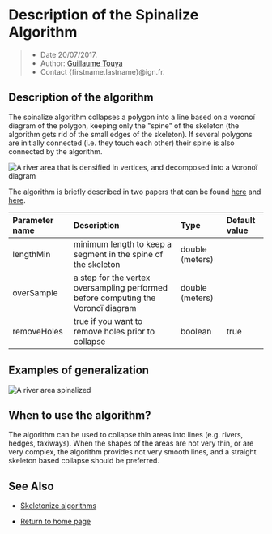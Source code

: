 # Description of the Spinalize Algorithm

> - Date 20/07/2017.
> - Author: [Guillaume Touya][1]
> - Contact {firstname.lastname}@ign.fr.



Description of the algorithm
-------------
The spinalize algorithm collapses a polygon into a line based on a voronoï diagram of the polygon, keeping only the "spine" of the skeleton (the algorithm gets rid of the small edges of the skeleton).
If several polygons are initially connected (i.e. they touch each other) their spine is also connected by the algorithm.

![A river area that is densified in vertices, and decomposed into a Voronoï diagram](/images/proc_spinalize_voronoi.png)

The algorithm is briefly described in two papers that can be found [here][3] and [here][4].

| Parameter name        | Description         				| Type 							| Default value			|
|:----------------------|:----------------------------------|:------------------------------|:--------------------------------------------------|
| lengthMin    | minimum length to keep a segment in the spine of the skeleton 	| double (meters) 			| 								|
| overSample    | a step for the vertex oversampling performed before computing the Voronoï diagram 	| double (meters) 			| 								|
| removeHoles    | true if you want to remove holes prior to collapse 	| boolean 			| 	true							|


Examples of generalization
-------------
![A river area spinalized](/images/proc_spinalize.png)

When to use the algorithm?
-------------
The algorithm can be used to collapse thin areas into lines (e.g. rivers, hedges, taxiways). When the shapes of the areas are not very thin, or are very complex, the algorithm provides not very smooth lines, and a straight skeleton based collapse should be preferred.


See Also
-------------
- [Skeletonize algorithms][2]

- [Return to home page][5]

[1]: https://umrlastig.github.io/guillaume-touya/
[2]: /skeletonize.md
[3]: http://www.tandfonline.com/doi/abs/10.1080/15230406.2013.809233
[4]: https://kartographie.geo.tu-dresden.de/downloads/ica-gen/workshop2014/genemr2014_submission_6.pdf
[5]: https://ignf.github.io/CartAGen
